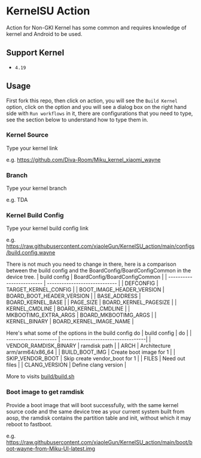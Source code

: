 # KernelSU Action
Action for Non-GKI Kernel has some common and requires knowledge of kernel and Android to be used.

## Support Kernel
- `4.19`
## Usage
First fork this repo, then click on action, you will see the `Build Kernel` option, click on the option and you will see a dialog box on the right hand side with `Run workflows` in it, there are configurations that you need to type, see the section below to understand how to type them in.
### Kernel Source
Type your kernel link

e.g. https://github.com/Diva-Room/Miku_kernel_xiaomi_wayne
### Branch
Type your kernel branch

e.g. TDA
### Kernel Build Config
Type your kernel build config link

e.g. https://raw.githubusercontent.com/xiaoleGun/KernelSU_action/main/configs/build.config.wayne

There is not much you need to change in there, here is a comparison between the build config and the BoardConfig/BoardConfigCommon in the device tree.
| build config              | BoardConfig/BoardConfigCommon |
| ------------------------- | ----------------------------- |
| DEFCONFIG                 | TARGET_KERNEL_CONFIG          |
| BOOT_IMAGE_HEADER_VERSION | BOARD_BOOT_HEADER_VERSION     |
| BASE_ADDRESS              | BOARD_KERNEL_BASE             |
| PAGE_SIZE                 | BOARD_KERNEL_PAGESIZE         |
| KERNEL_CMDLINE            | BOARD_KERNEL_CMDLINE          |
| MKBOOTIMG_EXTRA_ARGS      | BOARD_MKBOOTIMG_ARGS          |
| KERNEL_BINARY             | BOARD_KERNEL_IMAGE_NAME       |

Here's what some of the options in the build config do
| build config          | do                                 |
| --------------------- | -----------------------------------|
| VENDOR_RAMDISK_BINARY | ramdisk path                       |
| ARCH                  | Architecture arm/arm64/x86_64      |
| BUILD_BOOT_IMG        | Create boot image for 1            |
| SKIP_VENDOR_BOOT      | Skip create vendor_boot for 1      |
| FILES                 | Need out files                     |
| CLANG_VERSION         | Define clang version               |

More to visits [build/build.sh](https://android.googlesource.com/kernel/build/+/refs/heads/master-kernel-build-2022/build.sh)
### Boot image to get ramdisk
Provide a boot image that will boot successfully, with the same kernel source code and the same device tree as your current system built from aosp, the ramdisk contains the partition table and init, without which it may reboot to fastboot.

e.g. https://raw.githubusercontent.com/xiaoleGun/KernelSU_action/main/boot/boot-wayne-from-Miku-UI-latest.img

